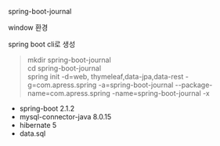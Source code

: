

spring-boot-journal   

window 환경  

spring boot cli로 생성    


> mkdir spring-boot-journal  
> cd spring-boot-journal  
> spring init -d=web, thymeleaf,data-jpa,data-rest -g=com.apress.spring -a=spring-boot-journal --package-name=com.apress.spring -name=spring-boot-journal -x  


 - spring-boot 2.1.2
 - mysql-connector-java 8.0.15  
 - hibernate 5
 - data.sql 